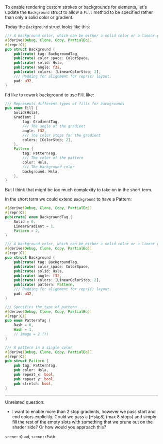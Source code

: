 To enable rendering custom strokes or backgrounds for elements, let's update the `Background` struct to allow a `Fill` method to be specified rather than only a solid color or gradient.

Today the `Background` struct looks like this:

```rust
/// A background color, which can be either a solid color or a linear gradient.
#[derive(Debug, Clone, Copy, PartialEq)]
#[repr(C)]
pub struct Background {
    pub(crate) tag: BackgroundTag,
    pub(crate) color_space: ColorSpace,
    pub(crate) solid: Hsla,
    pub(crate) angle: f32,
    pub(crate) colors: [LinearColorStop; 2],
    /// Padding for alignment for repr(C) layout.
    pad: u32,
}
```

I'd like to rework background to use Fill, like:

```rust
/// Represents different types of fills for backgrounds
pub enum Fill {
    Solid(Hsla),
    Gradient {
        tag: GradientTag,
        /// The angle of the gradient
        angle: f32,
        /// The color stops for the gradient
        colors: [ColorStop; 2],
    },
    Pattern {
        tag: PatternTag,
        /// The color of the pattern
        color: Hsla,
        /// The background color
        background: Hsla,
    },
}
```

But I think that might be too much complexity to take on in the short term.

In the short term we could extend `Background` to have a Pattern:

```rust
#[derive(Debug, Clone, Copy, PartialEq)]
#[repr(C)]
pub(crate) enum BackgroundTag {
    Solid = 0,
    LinearGradient = 1,
    Pattern = 2,
}

/// A background color, which can be either a solid color or a linear gradient.
#[derive(Debug, Clone, Copy, PartialEq)]
#[repr(C)]
pub struct Background {
    pub(crate) tag: BackgroundTag,
    pub(crate) color_space: ColorSpace,
    pub(crate) solid: Hsla,
    pub(crate) angle: f32,
    pub(crate) colors: [LinearColorStop; 2],
    pub(crate) pattern: Pattern,
    /// Padding for alignment for repr(C) layout.
    pad: u32,
}

/// Specifies the type of pattern
#[derive(Debug, Clone, Copy, PartialEq)]
#[repr(C)]
pub enum PatternTag {
    Dash = 0,
    Hash = 1,
    // Image = 2 (?)
}

/// A pattern in a single color
#[derive(Debug, Clone, Copy, PartialEq)]
#[repr(C)]
pub struct Pattern {
    pub tag: PatternTag,
    pub color: Hsla,
    pub repeat_x: bool,
    pub repeat_y: bool,
    pub stretch: bool,
}
```



---

Unrelated question:
  - I want to enable more than 2 stop gradients, however we pass start and end colors explicitly. Could we pass a [Hsla;8] (max 8 stops) and simply fill the rest of the empty slots with something that we prune out on the shader side? Or how would you approach this?

`scene::Quad`, `scene::Path`
